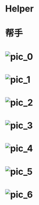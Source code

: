 Helper
======

帮手
======
![pic_0](https://raw.githubusercontent.com/jonesun/Helper/master/pic/0.png)
======
![pic_1](https://raw.githubusercontent.com/jonesun/Helper/master/pic/1.png)
======
![pic_2](https://raw.githubusercontent.com/jonesun/Helper/master/pic/2.png)
======
![pic_3](https://raw.githubusercontent.com/jonesun/Helper/master/pic/3.png)
======
![pic_4](https://raw.githubusercontent.com/jonesun/Helper/master/pic/4.png)
======
![pic_5](https://raw.githubusercontent.com/jonesun/Helper/master/pic/5.png)
======
![pic_6](https://raw.githubusercontent.com/jonesun/Helper/master/pic/6.png)
======